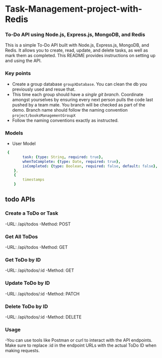 # Task-Management-project-with-Redis

### To-Do API using Node.js, Express.js, MongoDB, and Redis
This is a simple To-Do API built with Node.js, Express.js, MongoDB, and Redis. It allows you to create, read, update, and delete tasks, 
as well as mark them as completed. This README provides instructions on setting up and using the API.


### Key points
- Create a group database `groupXDatabase`. You can clean the db you previously used and resue that.
- This time each group should have a *single git branch*. Coordinate amongst yourselves by ensuring every next person pulls the code last pushed by a team mate. You branch will be checked as part of the demo. Branch name should follow the naming convention `project/booksManagementGroupX`
- Follow the naming conventions exactly as instructed.

### Models
- User Model
```yaml
 {
        task: {type: String, required: true},
        whenToComplete: {type: Date, required: true},
        isCompleted: {type: Boolean, required: false, default: false},
    },
    {
        timestamps
    }
```


## todo APIs 

### Create a ToDo or Task
-URL: /api/todos
-Method: POST


### Get All ToDos
-URL: /api/todos
-Method: GET


### Get ToDo by ID
-URL: /api/todos/:id
-Method: GET


### Update ToDo by ID
-URL: /api/todos/:id
-Method: PATCH


### Delete ToDo by ID
-URL: /api/todos/:id
-Method: DELETE



### Usage
-You can use tools like Postman or curl to interact with the API endpoints. Make sure to replace :id in the endpoint URLs with the actual ToDo ID when making requests.
